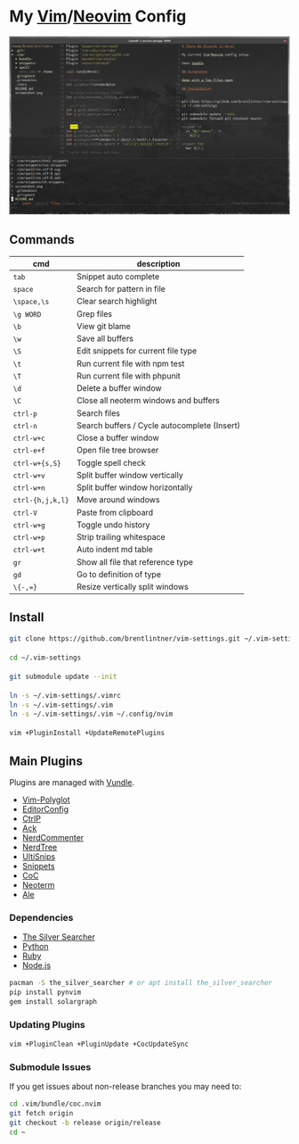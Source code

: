 # My [Vim](https://www.vim.org/)/[Neovim](https://neovim.io/) Config

![demo with a few files open](https://raw.githubusercontent.com/brentlintner/vim-settings/master/screenshot.png)

## Commands

| cmd              | description                     |
| ---              | ---                             |
| `tab`            | Snippet auto complete           |
| `space`          | Search for pattern in file      |
| `\space,\s`   | Clear search highlight          |
| `\g WORD`       | Grep files                      |
| `\b`       | View git blame                      |
| `\w`             | Save all buffers                |
| `\S`             | Edit snippets for current file type                |
| `\t`             | Run current file with npm test                |
| `\T`             | Run current file with phpunit                |
| `\d`       | Delete a buffer window           |
| `\C`             | Close all neoterm windows and buffers                |
| `ctrl-p`         | Search files              |
| `ctrl-n`         | Search buffers / Cycle autocomplete (Insert)  |
| `ctrl-w+c`       | Close a buffer window           |
| `ctrl-e+f`       | Open file tree browser          |
| `ctrl-w+{s,S}`   | Toggle spell check              |
| `ctrl-w+v` | Split buffer window vertically             |
| `ctrl-w+n` | Split buffer window horizontally             |
| `ctrl-{h,j,k,l}` | Move around windows             |
| `ctrl-V`         | Paste from clipboard            |
| `ctrl-w+g`       | Toggle undo history             |
| `ctrl-w+p`       | Strip trailing whitespace       |
| `ctrl-w+t`       | Auto indent md table       |
| `gr`             | Show all file that reference type                |
| `gd`             | Go to definition of type                |
| `\{-,=}`         | Resize vertically split windows |

## Install
```sh
git clone https://github.com/brentlintner/vim-settings.git ~/.vim-settings

cd ~/.vim-settings

git submodule update --init

ln -s ~/.vim-settings/.vimrc
ln -s ~/.vim-settings/.vim
ln -s ~/.vim-settings/.vim ~/.config/nvim

vim +PluginInstall +UpdateRemotePlugins
```
## Main Plugins

Plugins are managed with [Vundle](https://github.com/VundleVim/Vundle.vim).

* [Vim-Polyglot](https://github.com/sheerun/vim-polyglot)
* [EditorConfig](https://github.com/editorconfig/editorconfig-vim)
* [CtrlP](https://github.com/ctrlpvim/ctrlp.vim)
* [Ack](https://github.com/mileszs/ack.vim)
* [NerdCommenter](https://github.com/scrooloose/nerdcommenter)
* [NerdTree](https://github.com/scrooloose/nerdtree)
* [UltiSnips](https://github.com/sirver/ultisnips)
* [Snippets](https://github.com/honza/vim-snippets)
* [CoC](https://github.com/neoclide/coc.nvim)
* [Neoterm](https://github.com/kassio/neoterm)
* [Ale](https://github.com/dense-analysis/ale)

### Dependencies

* [The Silver Searcher](https://github.com/ggreer/the_silver_searcher)
* [Python](https://pypi.org/project/pip/)
* [Ruby](https://rubygems.org/)
* [Node.js](https://nodejs.org/)
```sh
pacman -S the_silver_searcher # or apt install the_silver_searcher
pip install pynvim
gem install solargraph
```
### Updating Plugins
```sh
vim +PluginClean +PluginUpdate +CocUpdateSync
```
### Submodule Issues

If you get issues about non-release branches you may need to:
```sh
cd .vim/bundle/coc.nvim
git fetch origin
git checkout -b release origin/release
cd ~
```
